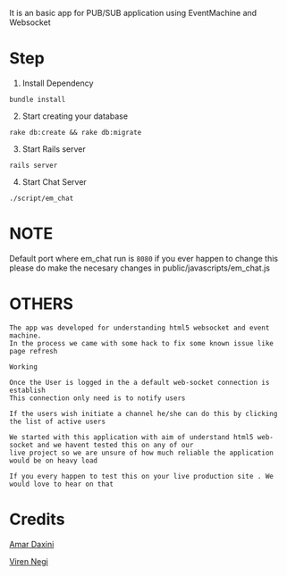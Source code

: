 It is an basic app for PUB/SUB application using EventMachine and Websocket

Step
====
1. Install Dependency

  `bundle install`
  
2. Start creating your database 

  `rake db:create && rake db:migrate`

3. Start Rails server 

  `rails server`
  
4. Start Chat Server
 
  `./script/em_chat`
  

NOTE
====

  Default port where em_chat run is `8080`  if you ever happen to change this please do make the necesary changes in
  public/javascripts/em_chat.js

OTHERS
======

    The app was developed for understanding html5 websocket and event machine.
    In the process we came with some hack to fix some known issue like page refresh 
    
    Working

    Once the User is logged in the a default web-socket connection is establish 
    This connection only need is to notify users 
    
    If the users wish initiate a channel he/she can do this by clicking the list of active users

    We started with this application with aim of understand html5 web-socket and we havent tested this on any of our
    live project so we are unsure of how much reliable the application would be on heavy load
    
    If you every happen to test this on your live production site . We would love to hear on that
    
Credits
=======

   [Amar Daxini](https://github/amardaxini)
   
   [Viren Negi](https://github/meetme2meat) 








